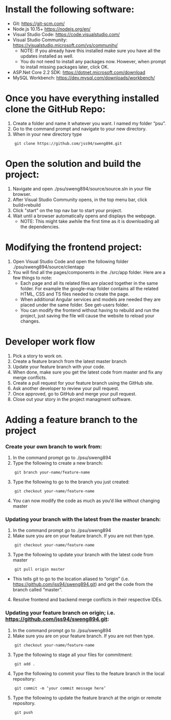 # Install the following software:
* Git: https://git-scm.com/
* Node.js 10.15+ https://nodejs.org/en/
* Visual Studio Code: https://code.visualstudio.com/
* Visual Studio Community: https://visualstudio.microsoft.com/vs/community/
    - NOTE: If you already have this installed make sure you have all the updates installed as well.
    - You do not need to install any packages now. However, when prompt to install missing packages later, click OK.
* ASP.Net Core 2.2 SDK: https://dotnet.microsoft.com/download
* MySQL Workbench: https://dev.mysql.com/downloads/workbench/

# Once you have everything installed clone the GitHub Repo:
1. Create a folder and name it whatever you want. I named my folder “psu”.
2. Go to the command prompt and navigate to your new directory.
3. When in your new directory type
```
    git clone https://github.com/jss94/sweng894.git
```

# Open the solution and build the project:
1. Navigate and open ./psu/sweng894/source/source.sln in your file browser.
2. After Visual Studio Community opens, in the top menu bar, click build>rebuild
3. Click "start" on the top nav bar to start your project.
4. Wait until a browser automatically opens and displays the webpage. 
    - NOTE: This might take awhile the first time as it is downloading all the dependencies.

# Modifying the frontend project:
1. Open Visual Studio Code and open the following folder ./psu/sweng894/source/clientapp
2. You will find all the pages/components in the ./src/app folder. Here are a few things to note:
    - Each page and all its related files are placed together in the same folder. For example the google-map folder contains all the related HTML, CSS and TS files needed to create the page. 
    - When additional Angular services and models are needed they are placed under the same folder. See get-users folder.
    - You can modify the frontend without having to rebuild and run the project, just saving the file will cause the website to reload your changes.


# Developer work flow
1. Pick a story to work on. 
2. Create a feature branch from the latest master branch
3. Update your feature branch with your code.
4. When done, make sure you get the latest code from master and fix any merge conflicts.
5. Create a pull request for your feature branch using the GitHub site.
6. Ask another developer to review your pull request.
7. Once approved, go to GitHub and merge your pull request.
8. Close out your story in the project managment software.

# Adding a feature branch to the project

### Create your own branch to work from:
1. In the command prompt go to ./psu/sweng894
2. Type the following to create a new branch:
```
    git branch your-name/feature-name
```
3. Type the following to go to the branch you just created:
```
    git checkout your-name/feature-name
```
4. You can now modify the code as much as you’d like without changing master

### Updating your branch with the latest from the master branch:
1. In the command prompt go to ./psu/sweng894
2. Make sure you are on your feature branch. If you are not then type.
```
    git checkout your-name/feature-name
```
3. Type the following to update your branch with the latest code from master
```
    git pull origin master
```
-  This tells git to go to the location aliased to “origin” (i.e. https://github.com/jss94/sweng894.git) and get the code from the branch called “master”.
4. Resolve frontend and backend merge conflicts in their respective IDEs.

### Updating your feature branch on origin; i.e. https://github.com/jss94/sweng894.git:
1. In the command prompt go to ./psu/sweng894
2. Make sure you are on your feature branch. If you are not then type.
```
    git checkout your-name/feature-name
```
3. Type the following to stage all your files for commitment:
```
    git add .
```
4. Type the following to commit your files to the feature branch in the local repository:
```
    git commit -m ‘your commit message here’
```
5. Type the following to update the feature branch at the origin or remote repository. 
```
    git push
```
